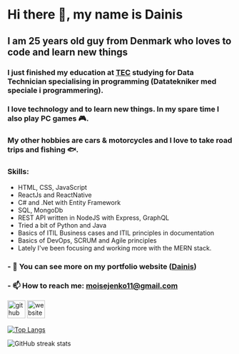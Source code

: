 # Hi there 👋, my name is Dainis
## I am 25 years old guy from Denmark who loves to code and learn new things
### I just finished my education at [TEC](https://www.tec.dk/) studying for Data Technician specialising in programming (Datatekniker med speciale i programmering). 
### I love technology and to learn new things. In my spare time I also play PC games :video_game:.  
### My other hobbies are cars & motorcycles and I love to take road trips and fishing :fish:.

### <b>Skills</b>: 
* HTML, CSS, JavaScript
* ReactJs and ReactNative
* C# and .Net with Entity Framework
* SQL, MongoDb
* REST API written in NodeJS with Express, GraphQL
* Tried a bit of Python and Java
* Basics of ITIL Business cases and ITIL principles in documentation
* Basics of DevOps, SCRUM and Agile principles
* Lately I've been focusing and working more with the MERN stack.


### - 🔭 You can see more on my portfolio website ([Dainis](https://dainis.dk)) 
### - 📫 How to reach me: moisejenko11@gmail.com 


[<img src='https://cdn.jsdelivr.net/npm/simple-icons@3.0.1/icons/github.svg' alt='github' height='40'>](https://github.com/DainisM)  [<img src='https://cdn.jsdelivr.net/npm/simple-icons@3.0.1/icons/icloud.svg' alt='website' height='40'>](https://dainism.github.io/dainis-portfolio/)  

[![Top Langs](https://github-readme-stats.vercel.app/api/top-langs/?username=DainisM)](https://github.com/anuraghazra/github-readme-stats)

![GitHub streak stats](https://github-readme-streak-stats.herokuapp.com/?user=DainisM)  
